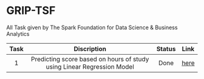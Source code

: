 # GRIP-TSF
All Task given by The Spark Foundation for Data Science &amp; Business Analytics

|Task|Discription|Status|Link|
|:-----:|:----:|:---:|:---:|
|1|Predicting score based on hours of study using Linear Regression Model|Done|[here](Task1)|





[Task1]:"https://instagram.com"
